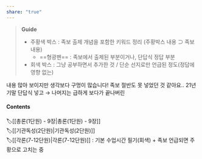 ```yaml
---
share: "true"
---
```

>**Guide**
>- 주황색 박스 : 족보 출제 개념을 포함한 키워드 정리 (주황박스 내용 ⊃ 족보 내용)
>	- ==형광펜== : 족보에서 출제된 부분이거나, 단답식 정답 부분
>- 회색 박스 : 그냥 공부하면서 추가한 것 / 단순 선지로만 언급된 정도(정답에 영향 없는)

내용 많아 보이지만 생각보다 구멍이 많습니다!
족보 절반도 못 넣었던 것 같아요..
21년 기말 단답식 넣고 → 나머지는 급하게 보다가 끝나버린

#### Contents
🏷️[[총론(1단원) - 9장|총론(1단원) - 9장]] <br>
🏷️[[기관독성(2단원)|기관독성(2단원)]] <br>
🏷️[[각론(7-12단원)|각론(7-12단원)]] : 기본 수업시간 필기(회색) + 족보 언급되면 주황으로 고치는 중